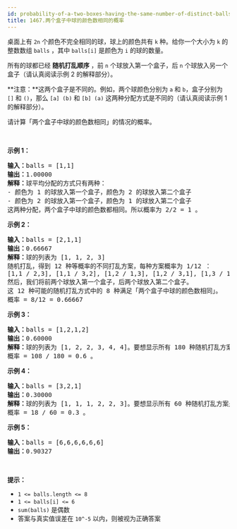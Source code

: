 ```yaml
---
id: probability-of-a-two-boxes-having-the-same-number-of-distinct-balls
title: 1467.两个盒子中球的颜色数相同的概率
---
```

桌面上有 <code>2n</code> 个颜色不完全相同的球，球上的颜色共有 <code>k</code> 种。给你一个大小为 <code>k</code> 的整数数组 <code>balls</code> ，其中 <code>balls[i]</code> 是颜色为 <code>i</code> 的球的数量。

所有的球都已经 **随机打乱顺序** ，前 <code>n</code> 个球放入第一个盒子，后 <code>n</code> 个球放入另一个盒子（请认真阅读示例 2 的解释部分）。

**注意：**这两个盒子是不同的。例如，两个球颜色分别为 <code>a</code> 和 <code>b</code>，盒子分别为 <code>[]</code> 和 <code>()</code>，那么 <code>[a] (b)</code> 和 <code>[b] (a)</code> 这两种分配方式是不同的（请认真阅读示例 1 的解释部分）。

请计算「两个盒子中球的颜色数相同」的情况的概率。

 

**示例 1：**


<pre><strong>输入：</strong>balls = [1,1]<br/><strong>输出：</strong>1.00000<br/><strong>解释：</strong>球平均分配的方式只有两种：<br/>- 颜色为 1 的球放入第一个盒子，颜色为 2 的球放入第二个盒子<br/>- 颜色为 2 的球放入第一个盒子，颜色为 1 的球放入第二个盒子<br/>这两种分配，两个盒子中球的颜色数都相同。所以概率为 2/2 = 1 。<br/></pre>

**示例 2：**


<pre><strong>输入：</strong>balls = [2,1,1]<br/><strong>输出：</strong>0.66667<br/><strong>解释：</strong>球的列表为 [1, 1, 2, 3]<br/>随机打乱，得到 12 种等概率的不同打乱方案，每种方案概率为 1/12 ：<br/>[1,1 / 2,3], [1,1 / 3,2], [1,2 / 1,3], [1,2 / 3,1], [1,3 / 1,2], [1,3 / 2,1], [2,1 / 1,3], [2,1 / 3,1], [2,3 / 1,1], [3,1 / 1,2], [3,1 / 2,1], [3,2 / 1,1]<br/>然后，我们将前两个球放入第一个盒子，后两个球放入第二个盒子。<br/>这 12 种可能的随机打乱方式中的 8 种满足「两个盒子中球的颜色数相同」。<br/>概率 = 8/12 = 0.66667<br/></pre>

**示例 3：**


<pre><strong>输入：</strong>balls = [1,2,1,2]<br/><strong>输出：</strong>0.60000<br/><strong>解释：</strong>球的列表为 [1, 2, 2, 3, 4, 4]。要想显示所有 180 种随机打乱方案是很难的，但只检查「两个盒子中球的颜色数相同」的 108 种情况是比较容易的。<br/>概率 = 108 / 180 = 0.6 。<br/></pre>

**示例 4：**


<pre><strong>输入：</strong>balls = [3,2,1]<br/><strong>输出：</strong>0.30000<br/><strong>解释：</strong>球的列表为 [1, 1, 1, 2, 2, 3]。要想显示所有 60 种随机打乱方案是很难的，但只检查「两个盒子中球的颜色数相同」的 18 种情况是比较容易的。<br/>概率 = 18 / 60 = 0.3 。<br/></pre>

**示例 5：**


<pre><strong>输入：</strong>balls = [6,6,6,6,6,6]<br/><strong>输出：</strong>0.90327<br/></pre>

 

**提示：**


- <code>1 &lt;= balls.length &lt;= 8</code>
- <code>1 &lt;= balls[i] &lt;= 6</code>
- <code>sum(balls)</code> 是偶数
- 答案与真实值误差在 <code>10^-5</code> 以内，则被视为正确答案
